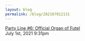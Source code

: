 ```yaml
---
layout: blog
permalink: /blog/202107012131
---
```


<a href=" https://microcosmpublishing.com/catalog/zines/28431">
Party Line #6: Official Organ of Futel                    </a>

<div id="footer">
<span id="timestamp"> July 1st, 2021 9:31pm </span>
</div>
